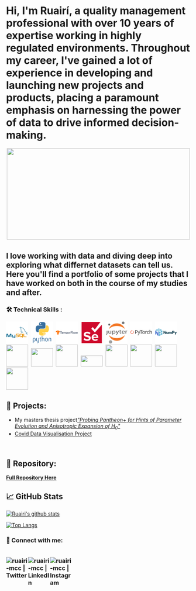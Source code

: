 <h1>Hi, I'm Ruairí, a quality management professional with over 10 years of expertise working in highly regulated environments. Throughout my career, I've gained a lot of experience in developing and launching new projects and products, placing a paramount emphasis on harnessing the power of data to drive informed decision-making.
</h1>

<div align="center">
  <img src="https://media.giphy.com/media/dWesBcTLavkZuG35MI/giphy.gif" width="500" height="250"/>
</div>

<h2>I love working with data and diving deep into exploring what differnet datasets can tell us. 
Here you'll find a portfolio of some projects that I have worked on both in the course of my studies and after.</h2> 

### :hammer_and_wrench: Technical Skills :
<div>
    <img src="https://github.com/devicons/devicon/blob/master/icons/mysql/mysql-original-wordmark.svg" title="MySQL"  alt="MySQL" width="60" height="60"/>&nbsp;
    <img src="https://github.com/devicons/devicon/blob/master/icons/python/python-original-wordmark.svg" title="Python" alt="Python" width="60" height="60"/>&nbsp;
    <img src="https://github.com/devicons/devicon/blob/master/icons/tensorflow/tensorflow-original-wordmark.svg" title="Tensorflow" alt="TensorFlow" width="60" height="60"/>&nbsp;
    <img src="https://github.com/devicons/devicon/blob/master/icons/selenium/selenium-original.svg" width="60" height="60"/>&nbsp;
    <img src="https://github.com/devicons/devicon/blob/master/icons/jupyter/jupyter-original-wordmark.svg" width="60" height="60" />&nbsp;
    <img src="https://github.com/devicons/devicon/blob/master/icons/pytorch/pytorch-original-wordmark.svg" width="60" height="60" />&nbsp;
    <img src="https://github.com/devicons/devicon/blob/master/icons/numpy/numpy-original-wordmark.svg" width="60" height="60" />&nbsp;
    <img src="https://seaborn.pydata.org/_images/logo-wide-lightbg.svg" width="60" height="60" />&nbsp;
    <img src="https://upload.wikimedia.org/wikipedia/commons/8/87/Sql_data_base_with_logo.png" width="60" height="50" />&nbsp;
    <img src="https://upload.wikimedia.org/wikipedia/commons/e/ed/Pandas_logo.svg" width="60" height="60" />&nbsp;
    <img src="https://matplotlib.org/stable/_images/sphx_glr_logos2_003.png" width="60" height="30" />&nbsp;
    <img src="https://upload.wikimedia.org/wikipedia/commons/3/34/Microsoft_Office_Excel_%282019%E2%80%93present%29.svg" width="60" height="60" />&nbsp;
    <img src="https://logos-world.net/wp-content/uploads/2021/10/Tableau-Logo.png" width="60" height="60" />&nbsp;
    <img src="https://upload.wikimedia.org/wikipedia/commons/0/05/Scikit_learn_logo_small.svg" width="60" height="60" />&nbsp;
    <img src="https://miro.medium.com/v2/resize:fit:640/format:webp/1*YM2HXc7f4v02pZBEO8h-qw.png" width="60" height="60" />&nbsp;
  </div>

## 🔭 Projects:


- My masters thesis project<a href="https://github.com/ruairi-mcc/probing_pantheon"><i>"Probing Pantheon+ for Hints of Parameter Evolution and Anisotropic Expansion of H<sub>0</sub>"</i> </a>
- <a href="https://github.com/ruairi-mcc/covid-visualisation">Covid Data Visualisation Project</a>
  
</br>

## 🔭 Repository:
<a href="https://github.com/ruairi-mcc/"><b>Full Repository Here</b> </a>




## 📈 GitHub Stats 

[![Ruairi's github stats](https://github-readme-stats.vercel.app/api?username=ruairi-mcc)](https://github.com/ruairi-mcc)

[![Top Langs](https://github-readme-stats.vercel.app/api/top-langs/?username=ruairi-mcc&layout=compact)](https://github.com/ruairi-mcc)

<h3> 🤝 Connect with me:
  <br>
  <br>

[<img align="left" alt="ruairi-mcc | Twitter" width="60px" src="https://upload.wikimedia.org/wikipedia/commons/6/6f/Logo_of_Twitter.svg" />][twitter]
[<img align="left" alt="ruairi-mcc | LinkedIn" width="60px" src="https://upload.wikimedia.org/wikipedia/commons/8/81/LinkedIn_icon.svg" />][linkedin]
[<img align="left" alt="ruairi-mcc | Instagram" width="60px" src="https://upload.wikimedia.org/wikipedia/commons/e/e7/Instagram_logo_2016.svg" />][instagram]

[twitter]: https://twitter.com/ruairi_mcc
[instagram]: https://www.instagram.com/ruairi_mcc/
[linkedin]: https://www.linkedin.com/in/ruair%C3%AD-mcc/
</h3>

